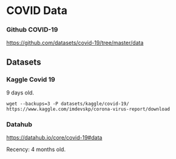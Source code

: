 # COVID Data

### Github COVID-19

https://github.com/datasets/covid-19/tree/master/data

## Datasets

### Kaggle Covid 19

9 days old.
```
wget --backups=3 -P datasets/kaggle/covid-19/ https://www.kaggle.com/imdevskp/corona-virus-report/download
```

### Datahub

https://datahub.io/core/covid-19#data

Recency: 4 months old.

